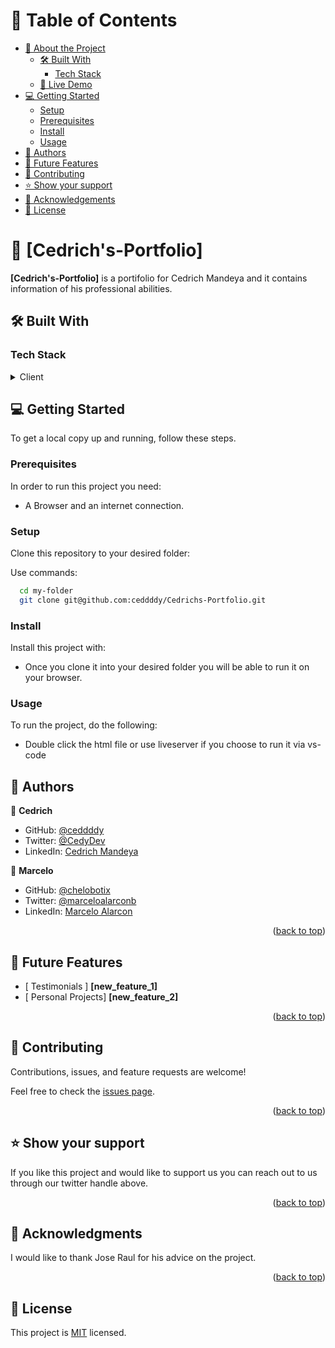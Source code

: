 <!-- TABLE OF CONTENTS -->

# 📗 Table of Contents

- [📖 About the Project](#about-project)
  - [🛠 Built With](#built-with)
    - [Tech Stack](#tech-stack)
  - [🚀 Live Demo](#live-demo)
- [💻 Getting Started](#getting-started)
  - [Setup](#setup)
  - [Prerequisites](#prerequisites)
  - [Install](#install)
  - [Usage](#usage)
- [👥 Authors](#authors)
- [🔭 Future Features](#future-features)
- [🤝 Contributing](#contributing)
- [⭐️ Show your support](#support)
- [🙏 Acknowledgements](#acknowledgements)
- [📝 License](#license)

<!-- PROJECT DESCRIPTION -->

# 📖 [Cedrich's-Portfolio] <a name="about-project"></a>

**[Cedrich's-Portfolio]** is a portifolio for Cedrich Mandeya and it contains information of his professional abilities.

## 🛠 Built With <a name="built-with"></a>

### Tech Stack <a name="tech-stack"></a>

<details>
  <summary>Client</summary>
  <ul>
    <li><a href="https://developer.mozilla.org/en-US/docs/Web/HTML">HTML</a></li>
    <li><a href="https://developer.mozilla.org/en-US/docs/Web/CSS">CSS</a></li>
  </ul>
</details>

<!-- GETTING STARTED -->

## 💻 Getting Started <a name="getting-started"></a>

To get a local copy up and running, follow these steps.

### Prerequisites

In order to run this project you need:


- A Browser and an internet connection.

### Setup

Clone this repository to your desired folder:


Use commands:

```sh
  cd my-folder
  git clone git@github.com:ceddddy/Cedrichs-Portfolio.git
```

### Install

Install this project with:

- Once you clone it into your desired folder you will be able to run it on your browser.

### Usage

To run the project, do the following:

- Double click the html file or use liveserver if you choose to run it via vs-code

<!-- AUTHORS -->

## 👥 Authors <a name="authors"></a>

👤 **Cedrich**

- GitHub: [@ceddddy](https://github.com/ceddddy)
- Twitter: [@CedyDev](https://twitter.com/CedyDev)
- LinkedIn: [Cedrich Mandeya](https://www.linkedin.com/in/cedrich-mandeya-4118a91a7/)

👤 **Marcelo**

- GitHub: [@chelobotix](https://github.com/chelobotix)
- Twitter: [@marceloalarconb](https://twitter.com/marceloalarconb/)
- LinkedIn: [Marcelo Alarcon](https://www.linkedin.com/in/marceloalarconb/)

<p align="right">(<a href="#readme-top">back to top</a>)</p>

<!-- FUTURE FEATURES -->

## 🔭 Future Features <a name="future-features"></a>

- [ Testimonials ] **[new_feature_1]**
- [ Personal Projects] **[new_feature_2]**

<p align="right">(<a href="#readme-top">back to top</a>)</p>

<!-- CONTRIBUTING -->

## 🤝 Contributing <a name="contributing"></a>

Contributions, issues, and feature requests are welcome!

Feel free to check the [issues page](https://github.com/ceddddy/Cedrichs-Portfolio/issues).

<p align="right">(<a href="#readme-top">back to top</a>)</p>

<!-- SUPPORT -->

## ⭐️ Show your support <a name="support"></a>

If you like this project and would like to support us you can reach out to us through our twitter handle above.

<p align="right">(<a href="#readme-top">back to top</a>)</p>

<!-- ACKNOWLEDGEMENTS -->

## 🙏 Acknowledgments <a name="acknowledgements"></a>

I would like to thank Jose Raul for his advice on the project.

<p align="right">(<a href="#readme-top">back to top</a>)</p>

<!-- LICENSE -->

## 📝 License <a name="license"></a>

This project is [MIT](./LICENSE) licensed.